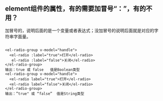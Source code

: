 ## element组件的属性，有的需要加冒号“：”，有的不用？
加冒号的，说明后面的是一个变量或者表达式；没加冒号的说明后面就是对应的字符串字面量。
````

<el-radio-group v-model="handle">
  <el-radio :label="true">打开</el-radio>
   el-radio :label="false">关闭</el-radio>
</el-radio-group>
输出：true 或 false   值是Boolean类型
<el-radio-group v-model="handle">
  <el-radio label="true">打开</el-radio>
  <el-radio label="false">关闭</el-radio>
</el-radio-group>
输出：”true" 或 “false”  值是String类型
````
